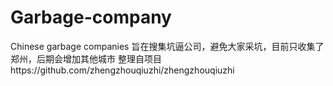 # Garbage-company
Chinese garbage companies
旨在搜集坑逼公司，避免大家采坑，目前只收集了郑州，后期会增加其他城市
整理自项目https://github.com/zhengzhouqiuzhi/zhengzhouqiuzhi
